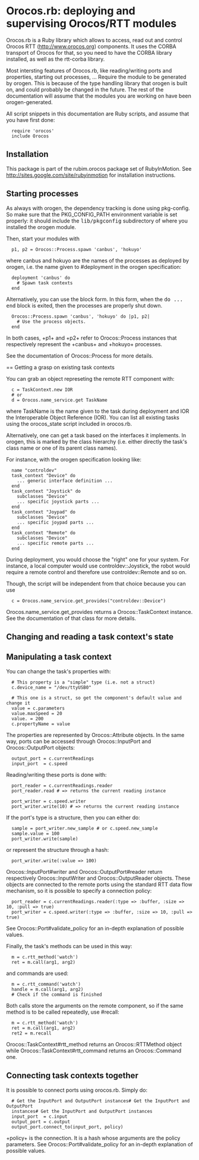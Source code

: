 # Orocos.rb: deploying and supervising Orocos/RTT modules

Orocos.rb is a Ruby library which allows to access, read out and control Orocos RTT
(http://www.orocos.org) components. It uses the CORBA transport of Orocos for that,
so you need to have the CORBA library installed, as well as the rtt-corba library.

Most intersting features of Orocos.rb, like reading/writing ports and
properties, starting out processes, ... Require the module to be generated by
orogen. This is because of the type handling library that orogen is built on,
and could probably be changed in the future. The rest of the documentation will
assume that the modules you are working on have been orogen-generated.

All script snippets in this documentation are Ruby scripts, and assume that you
have first done:

~~~
  require 'orocos'
  include Orocos
~~~

## Installation

This package is part of the rubim.orocos package set of RubyInMotion. See
http://sites.google.com/site/rubyinmotion for installation instructions.

## Starting processes

As always with orogen, the dependency tracking is done using pkg-config. So make
sure that the PKG_CONFIG_PATH environment variable is set properly: it should
include the <tt>lib/pkgconfig</tt> subdirectory of where you installed the
orogen module.

Then, start your modules with 

~~~
  p1, p2 = Orocos::Process.spawn 'canbus', 'hokuyo'
~~~

where canbus and hokuyo are the names of the processes as deployed by orogen,
i.e. the name given to #deployment in the orogen specification:

~~~
  deployment 'canbus' do
    # Spawn task contexts
  end
~~~

Alternatively, you can use the block form. In this form, when the <tt>do ...
end</tt> block is exited, then the processes are properly shut down.

~~~
  Orocos::Process.spawn 'canbus', 'hokuyo' do |p1, p2|
    # Use the process objects.
  end
~~~

In both cases, +p1+ and +p2+ refer to Orocos::Process instances that
respectively represent the +canbus+ and +hokuyo+ processes.

See the documentation of Orocos::Process for more details.

== Getting a grasp on existing task contexts

You can grab an object represeting the remote RTT component with:

~~~
  c = TaskContext.new IOR
  # or 
  d = Orocos.name_service.get TaskName
~~~

where TaskName is the name given to the task during deployment and 
IOR the Interoperable Object Reference (IOR). You can list all
existing tasks using the orocos_state script included in orocos.rb.

Alternatively, one can get a task based on the interfaces it implements. In
orogen, this is marked by the class hierarchy (i.e. either directly the task's
class name or one of its parent class names).

For instance, with the orogen specification looking like:

~~~
  name "controldev"
  task_context "Device" do
    ... generic interface definition ...
  end
  task_context "Joystick" do
    subclasses "Device"
    ... specific joystick parts ...
  end
  task_context "Joypad" do
    subclasses "Device"
    ... specific joypad parts ...
  end
  task_context "Remote" do
    subclasses "Device"
    ... specific remote parts ...
  end
~~~

During deployment, you would choose the "right" one for your system. For
instance, a local computer would use controldev::Joystick, the robot would
require a remote control and therefore use controldev::Remote and so on.

Though, the script will be independent from that choice because you can use

~~~
  c = Orocos.name_service.get_provides("controldev::Device")
~~~

Orocos.name_service.get_provides returns a Orocos::TaskContext instance. See the
documentation of that class for more details.

## Changing and reading a task context's state

## Manipulating a task context

You can change the task's properties with:

~~~
  # This property is a "simple" type (i.e. not a struct)
  c.device_name = "/dev/ttyUSB0"

  # This one is a struct, so get the component's default value and change it 
  value = c.parameters
  value.maxSpeed = 20
  value. = 200
  c.propertyName = value
~~~

The properties are represented by Orocos::Attribute objects. In the same way,
ports can be accessed through Orocos::InputPort and Orocos::OutputPort objects:

~~~
  output_port = c.currentReadings
  input_port  = c.speed
~~~

Reading/writing these ports is done with:

~~~
  port_reader = c.currentReadings.reader
  port_reader.read # => returns the current reading instance

  port_writer = c.speed.writer
  port_writer.write(10) # => returns the current reading instance
~~~

If the port's type is a structure, then you can either do:

~~~
  sample = port_writer.new_sample # or c.speed.new_sample
  sample.value = 100
  port_writer.write(sample)
~~~

or represent the structure through a hash:

~~~
  port_writer.write(:value => 100)
~~~

Orocos::InputPort#writer and Orocos::OutputPort#reader return respectively
Orocos::InputWriter and Orocos::OutputReader objects. These objects are
connected to the remote ports using the standard RTT data flow mechanism, so it
is possible to specify a connection policy:

~~~
  port_reader = c.currentReadings.reader(:type => :buffer, :size => 10, :pull => true)
  port_writer = c.speed.writer(:type => :buffer, :size => 10, :pull => true)
~~~

See Orocos::Port#validate_policy for an in-depth explanation of possible values.

Finally, the task's methods can be used in this way:

~~~
  m = c.rtt_method('watch')
  ret = m.call(arg1, arg2)
~~~

and commands are used:

~~~
  m = c.rtt_command('watch')
  handle = m.call(arg1, arg2)
  # Check if the command is finished
~~~

Both calls store the arguments on the remote component, so if the same method is
to be called repeatedly, use #recall:

~~~
  m = c.rtt_method('watch')
  ret = m.call(arg1, arg2)
  ret2 = m.recall
~~~

Orocos::TaskContext#rtt_method returns an Orocos::RTTMethod object while
Orocos::TaskContext#rtt_command returns an Orocos::Command one.

## Connecting task contexts together

It is possible to connect ports using orocos.rb. Simply do:

~~~
  # Get the InputPort and OutputPort instances# Get the InputPort and OutputPort
  instances# Get the InputPort and OutputPort instances
  input_port  = c.input
  output_port = c.output
  output_port.connect_to(input_port, policy)
~~~

+policy+ is the connection. It is a hash whose arguments are the policy
parameters. See Orocos::Port#validate_policy for an in-depth explanation of
possible values.

